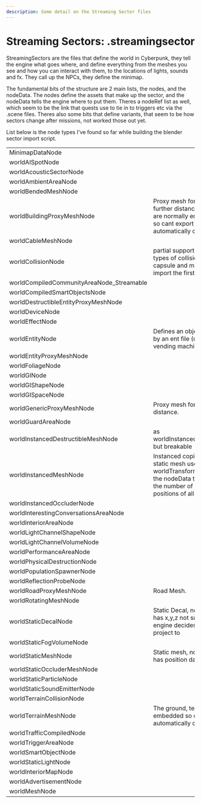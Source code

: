 ```yaml
---
description: Some detail on the Streaming Sector files
---
```


# Streaming Sectors: .streamingsector

StreamingSectors are the files that define the world in Cyberpunk, they tell the engine what goes where, and define everything from the meshes you see and how you can interact with them, to the locations of lights, sounds and fx. They call up the NPCs, they define the minimap.&#x20;

The fundamental bits of the structure are 2 main lists, the nodes, and the nodeData. The nodes define the assets that make up the sector, and the nodeData tells the engine where to put them.  Theres a nodeRef list as well, which seem to be the link that quests use to tie in to triggers etc via the .scene files. Theres also some bits that define variants, that seem to be how sectors change after missions, not worked those out yet.

List below is the node types I've found so far while building the blender sector import script.

|                                             |                                                                                                                                              |
| ------------------------------------------- | -------------------------------------------------------------------------------------------------------------------------------------------- |
| MinimapDataNode                             |                                                                                                                                              |
| worldAISpotNode                             |                                                                                                                                              |
| worldAcousticSectorNode                     |                                                                                                                                              |
| worldAmbientAreaNode                        |                                                                                                                                              |
| worldBendedMeshNode                         |                                                                                                                                              |
| worldBuildingProxyMeshNode                  | Proxy mesh for building at further distance. Textures are normally embedded so cant export automatically currently.                          |
| worldCableMeshNode                          |                                                                                                                                              |
| worldCollisionNode                          | partial support, defines 3 types of collision, box, capsule and mesh. Can import the first 2.                                                |
| worldCompiledCommunityAreaNode\_Streamable  |                                                                                                                                              |
| worldCompiledSmartObjectsNode               |                                                                                                                                              |
| worldDestructibleEntityProxyMeshNode        |                                                                                                                                              |
| worldDeviceNode                             |                                                                                                                                              |
| worldEffectNode                             |                                                                                                                                              |
| worldEntityNode                             | Defines an object defined by an ent file (door, vending machine, fan etc)                                                                    |
| worldEntityProxyMeshNode                    |                                                                                                                                              |
| worldFoliageNode                            |                                                                                                                                              |
| worldGINode                                 |                                                                                                                                              |
| worldGIShapeNode                            |                                                                                                                                              |
| worldGISpaceNode                            |                                                                                                                                              |
| worldGenericProxyMeshNode                   | Proxy mesh for objects at distance.                                                                                                          |
| worldGuardAreaNode                          |                                                                                                                                              |
| worldInstancedDestructibleMeshNode          | as worldInstancedMeshNode but breakable                                                                                                      |
| worldInstancedMeshNode                      | Instanced copies of a static mesh uses a worldTransformBuffer in the nodeData to define the number of copies and positions of all the copies |
| worldInstancedOccluderNode                  |                                                                                                                                              |
| worldInterestingConversationsAreaNode       |                                                                                                                                              |
| worldInteriorAreaNode                       |                                                                                                                                              |
| worldLightChannelShapeNode                  |                                                                                                                                              |
| worldLightChannelVolumeNode                 |                                                                                                                                              |
| worldPerformanceAreaNode                    |                                                                                                                                              |
| worldPhysicalDestructionNode                |                                                                                                                                              |
| worldPopulationSpawnerNode                  |                                                                                                                                              |
| worldReflectionProbeNode                    |                                                                                                                                              |
| worldRoadProxyMeshNode                      | Road Mesh.                                                                                                                                   |
| worldRotatingMeshNode                       |                                                                                                                                              |
| worldStaticDecalNode                        | Static Decal, nodeData has x,y,z not sure how engine decides what to project to                                                              |
| worldStaticFogVolumeNode                    |                                                                                                                                              |
| worldStaticMeshNode                         | Static mesh, nodeData has position data                                                                                                      |
| worldStaticOccluderMeshNode                 |                                                                                                                                              |
| worldStaticParticleNode                     |                                                                                                                                              |
| worldStaticSoundEmitterNode                 |                                                                                                                                              |
| worldTerrainCollisionNode                   |                                                                                                                                              |
| worldTerrainMeshNode                        | The ground, textures are embedded so cant export automatically currently.                                                                    |
| worldTrafficCompiledNode                    |                                                                                                                                              |
| worldTriggerAreaNode                        |                                                                                                                                              |
| worldSmartObjectNode                        |                                                                                                                                              |
| worldStaticLightNode                        |                                                                                                                                              |
| worldInteriorMapNode                        |                                                                                                                                              |
| worldAdvertisementNode                      |                                                                                                                                              |
| worldMeshNode                               |                                                                                                                                              |

